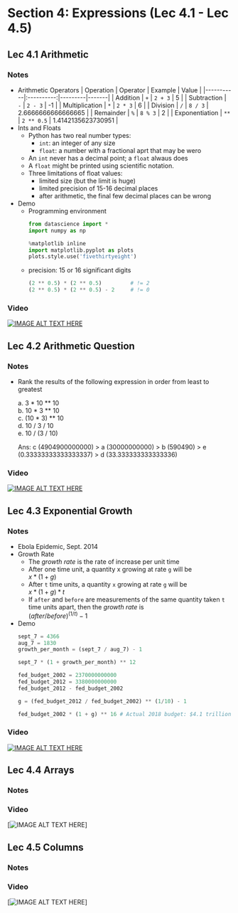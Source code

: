 # Section 4: Expressions (Lec 4.1 - Lec 4.5)

## Lec 4.1 Arithmetic

### Notes

+ Arithmetic Operators
    | Operation | Operator | Example | Value |
    |-----------|:----------:|---------|-------|
    | Addition | `+` | `2 + 3` | 5 |
    | Subtraction | `-` | `2 - 3` | -1 |
    | Multiplication | `*` | `2 * 3` | 6 |
    | Division | `/` | `8 / 3` | 2.6666666666666665 |
    | Remainder | `%` | `8 % 3` | 2 |
    | Exponentiation | `**` | `2 ** 0.5` | 1.4142135623730951 |
+ Ints and Floats
    + Python has two real number types:
        + `int`: an integer of any size
        + `float`: a number with a fractional aprt that may be wero
    + An `int` never has a decimal point; a `float` alwaus does
    + A `float` might be printed using scientific notation.
    + Three limitations of float values:
        + limited size (but the limit is huge)
        + limited precision of 15-16 decimal places
        + after arithmetic, the final few decimal places can be wrong
+ Demo
    + Programming environment
        ```python
        from datascience import *
        import numpy as np

        %matplotlib inline
        import matplotlib.pyplot as plots
        plots.style.use('fivethirtyeight')
        ```
    + precision: 15 or 16 significant digits
        ```python
        (2 ** 0.5) * (2 ** 0.5)         # != 2
        (2 ** 0.5) * (2 ** 0.5) - 2     # != 0
        ```

### Video

[![IMAGE ALT TEXT HERE](https://img.youtube.com/vi/YOUTUBE_VIDEO_ID_HERE/0.jpg)](https://youtu.be/hWY_LGmzwkU)

## Lec 4.2 Arithmetic Question

### Notes

+ Rank the results of the following expression in order from least to greatest

    a. 3 * 10 ** 10  
    b. 10 * 3 ** 10  
    c. (10 * 3) ** 10  
    d. 10 / 3 / 10  
    e. 10 / (3 / 10)  

    Ans: c (4904900000000) > a (30000000000) > b (590490) > e (0.33333333333333337) > d (33.333333333333336)

### Video

[![IMAGE ALT TEXT HERE](https://img.youtube.com/vi/YOUTUBE_VIDEO_ID_HERE/0.jpg)](https://youtu.be/F3KVaWfrwn0)

## Lec 4.3 Exponential Growth

### Notes

+ Ebola Epidemic, Sept. 2014
+ Growth Rate
    + The _growth rate_ is the rate of increase per unit time
    + After one time unit, a quantity x growing at rate `g` will be  
        $x * (1 + g)$
    + After `t` time units, a quantity `x` growing at rate `g` will be  
        $x * (1 + g) * t$
    + If `after` and `before` are measurements of the same quantity taken `t` time units apart, then the _growth rate_ is  
        $(after/before)^{(1/t)} - 1$
+ Demo
    ```python
    sept_7 = 4366
    aug_7 = 1830
    growth_per_month = (sept_7 / aug_7) - 1

    sept_7 * (1 + growth_per_month) ** 12

    fed_budget_2002 = 2370000000000
    fed_budget_2012 = 3380000000000
    fed_budget_2012 - fed_budget_2002

    g = (fed_budget_2012 / fed_budget_2002) ** (1/10) - 1

    fed_budget_2002 * (1 + g) ** 16 # Actual 2018 budget: $4.1 trillion
    ```

### Video

[![IMAGE ALT TEXT HERE](https://img.youtube.com/vi/YOUTUBE_VIDEO_ID_HERE/0.jpg)](https://youtu.be/MHRQ1UGKRyI)

## Lec 4.4 Arrays

### Notes


### Video

[![IMAGE ALT TEXT HERE](https://img.youtube.com/vi/YOUTUBE_VIDEO_ID_HERE/0.jpg)]

## Lec 4.5 Columns

### Notes


### Video

[![IMAGE ALT TEXT HERE](https://img.youtube.com/vi/YOUTUBE_VIDEO_ID_HERE/0.jpg)]
